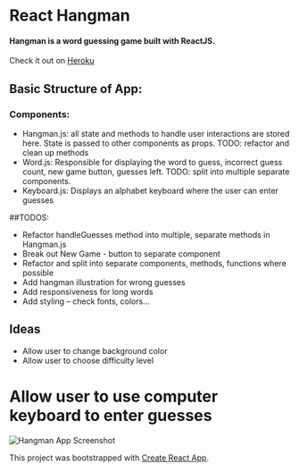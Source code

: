 # React Hangman

#### Hangman is a word guessing game built with ReactJS. 
Check it out on [Heroku](https://limitless-beyond-28378.herokuapp.com/)

## Basic Structure of App:

### Components:
* Hangman.js: all state and methods to handle user interactions are stored here. State is passed to other components as props. TODO: refactor and clean up methods
* Word.js: Responsible for displaying the word to guess, incorrect guess count, new game button, guesses left. TODO: split into multiple separate components.
* Keyboard.js: Displays an alphabet keyboard where the user can enter guesses

##TODOS:

* Refactor handleGuesses method into multiple, separate methods in Hangman.js 
* Break out New Game - button to separate component
* Refactor and split into separate components, methods, functions where possible
* Add hangman illustration for wrong guesses
* Add responsiveness for long words
* Add styling – check fonts, colors...

## Ideas
* Allow user to change background color
* Allow user to choose difficulty level
# Allow user to use computer keyboard to enter guesses



![Hangman App Screenshot](https://i.imgur.com/GFPrroj.png)

This project was bootstrapped with [Create React App](https://github.com/facebookincubator/create-react-app).


